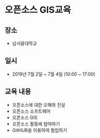 ﻿# 오픈소스 GIS교육

## 장소
 * 남서울대학교

## 일시
 * 2019년 7월 2일 ~ 7월 4일 (10:00 ~ 17:00)

## 교육 내용
 * 오픈소스에 대한 오해와 진실
 * 오픈소스 소프트웨어
 * 오픈소스 GIS
 * 오픈소스 활동에 참여하기
 * GitHUB을 이용하여 협업하기